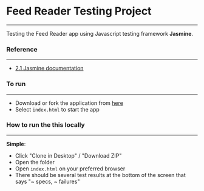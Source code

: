 # Feed Reader Testing Project
---------------------------
Testing the Feed Reader app using Javascript testing framework **Jasmine**.

### Reference
---------------------------
- [2.1 Jasmine documentation](http://jasmine.github.io/2.1/introduction.html)

### To run
---------------------------
- Download or fork the application from [here](https://github.com/BeZoOo/udacity-feed-reader)
- Select ```index.html``` to start the app

### How to run the this locally
---------------------------
**Simple**:
- Click "Clone in Desktop" / "Download ZIP"
- Open the folder
- Open `index.html` on your preferred browser
- There should be several test results at the bottom of the screen that says "~ specs, ~ failures"
